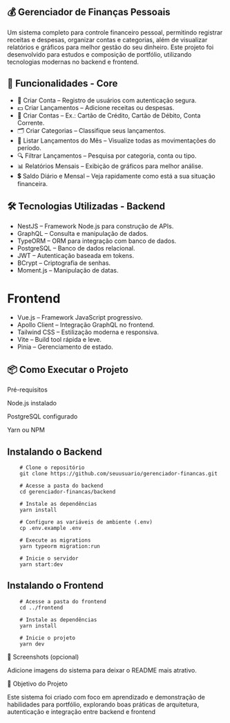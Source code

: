 ## 💰  Gerenciador de Finanças Pessoais

Um sistema completo para controle financeiro pessoal, permitindo registrar receitas e despesas, organizar contas e categorias, além de visualizar relatórios e gráficos para melhor gestão do seu dinheiro.
Este projeto foi desenvolvido para estudos e composição de portfólio, utilizando tecnologias modernas no backend e frontend.

## 🚀 Funcionalidades - Core

- 👤 Criar Conta – Registro de usuários com autenticação segura.
- 💵 Criar Lançamentos – Adicione receitas ou despesas.
- 🏦 Criar Contas – Ex.: Cartão de Crédito, Cartão de Débito, Conta Corrente.
- 🗂 Criar Categorias – Classifique seus lançamentos.
- 📅 Listar Lançamentos do Mês – Visualize todas as movimentações do período.
- 🔍 Filtrar Lançamentos – Pesquisa por categoria, conta ou tipo.
- 📊 Relatórios Mensais – Exibição de gráficos para melhor análise.
- 💲 Saldo Diário e Mensal – Veja rapidamente como está a sua situação financeira.

## 🛠 Tecnologias Utilizadas - Backend

- NestJS – Framework Node.js para construção de APIs.
- GraphQL – Consulta e manipulação de dados.
- TypeORM – ORM para integração com banco de dados.
- PostgreSQL – Banco de dados relacional.
- JWT – Autenticação baseada em tokens.
- BCrypt – Criptografia de senhas.
- Moment.js – Manipulação de datas.

# Frontend
- Vue.js – Framework JavaScript progressivo.
- Apollo Client – Integração GraphQL no frontend.
- Tailwind CSS – Estilização moderna e responsiva.
- Vite – Build tool rápida e leve.
- Pinia – Gerenciamento de estado.

## 📦 Como Executar o Projeto
Pré-requisitos

Node.js instalado

PostgreSQL configurado

Yarn ou NPM

## Instalando o Backend
```
    # Clone o repositório
    git clone https://github.com/seuusuario/gerenciador-financas.git

    # Acesse a pasta do backend
    cd gerenciador-financas/backend

    # Instale as dependências
    yarn install

    # Configure as variáveis de ambiente (.env)
    cp .env.example .env

    # Execute as migrations
    yarn typeorm migration:run

    # Inicie o servidor
    yarn start:dev
```
## Instalando o Frontend
```
    # Acesse a pasta do frontend
    cd ../frontend

    # Instale as dependências
    yarn install

    # Inicie o projeto
    yarn dev
```
📸 Screenshots (opcional)

Adicione imagens do sistema para deixar o README mais atrativo.

📌 Objetivo do Projeto

Este sistema foi criado com foco em aprendizado e demonstração de habilidades para portfólio, explorando boas práticas de arquitetura, autenticação e integração entre backend e frontend